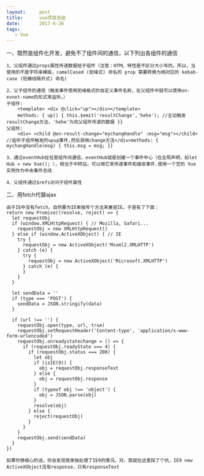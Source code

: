 ```yaml
---
layout:     post
title:      vue项目总结
date:       2017-6-26
tags:
   - Vue
---	
```


一、既然是组件化开发，避免不了组件间的通信，以下列出各组件的通信

    1、父组件通过props属性传递数据给子组件（注意：HTML 特性是不区分大小写的。所以，当使用的不是字符串模版，camelCased (驼峰式) 命名的 prop 需要转换为相对应的 kebab-case (短横线隔开式) 命名）

    2、父子组件的通信（触发事件使用驼峰格式的自定义事件名称，在父组件中就可以使用on-evnet-name的形式来监听。）
    子组件:
        <template> <div @click="up"></div></template>
        methods: { up() { this.$emit('resultChange','hehe'); //主动触发resultChange方法，'hehe'为向父组件传递的数据 }}
    父组件:
        <div> <child @on-result-change="mychangHandle" :msg="msg"></child> //监听子组件触发的upup事件,然后调用change方法</div>methods: { mychangHandle(msg) { this.msg = msg; }}

    3、通过eventHub在任意组件间通信，eventHub就是创建一个事件中心（在全局声明，如let Hub = new Vue(); ），相当于中转站，可以用它来传递事件和接收事件.使用一个空的 Vue 实例作为中央事件总线

    4、父组件通过$refs访问子组件属性

二、用fetch代替ajax

    由于IE中没有fetch，自然要为IE单独写个方法来兼容IE。于是有了下面：
    return new Promise((resolve, reject) => {
      let requestObj
      if (window.XMLHttpRequest) { // Mozilla, Safari...
        requestObj = new XMLHttpRequest()
      } else if (window.ActiveXObject) { // IE
        try {
          requestObj = new ActiveXObject('Msxml2.XMLHTTP')
        } catch (e) {
          try {
            requestObj = new ActiveXObject('Microsoft.XMLHTTP')
          } catch (e) {
          }
        }
      }

      let sendData = ''
      if (type === 'POST') {
        sendData = JSON.stringify(data)
      }

      if (url !== '') {
        requestObj.open(type, url, true)
        requestObj.setRequestHeader('Content-type', 'application/x-www-form-urlencoded')
        requestObj.onreadystatechange = () => {
          if (requestObj.readyState === 4) {
            if (requestObj.status === 200) {
              let obj
              if (isIE(9)) {
                obj = requestObj.responseText
              } else {
                obj = requestObj.response
              }
              if (typeof obj !== 'object') {
                obj = JSON.parse(obj)
              }
              resolve(obj)
            } else {
              reject(requestObj)
            }
          }
        }
        requestObj.send(sendData)
      }
    })

    如果你够细心的话，你会发现我单独处理了IE9的情况。对，我就在这里踩了个坑，IE9 new ActiveXObject没有response，只有responseText


    
